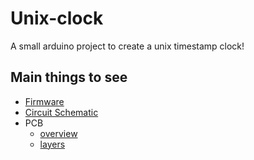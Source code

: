# Unix-clock
A small arduino project to create a unix timestamp clock!

## Main things to see

- [Firmware](https://github.com/Azurethi/Unix-clock/blob/master/firmware/final/final.ino)
- [Circuit Schematic](https://github.com/Azurethi/Unix-clock/blob/master/hardware/V1/Schematic_Unix-clock_V1.pdf)
- PCB
  - [overview](https://github.com/Azurethi/Unix-clock/blob/master/hardware/V1/PCB_Unix-clock_V1_merge.pdf)
  - [layers](https://github.com/Azurethi/Unix-clock/tree/master/hardware/V1/PCB_Unix-clock_V1_layers)

